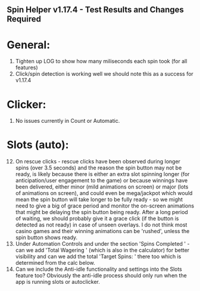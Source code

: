 ## Spin Helper v1.17.4 - Test Results and Changes Required


# General:
1. Tighten up LOG to show how many miliseconds each spin took (for all features)
2. Click/spin detection is working well we should note this as a success for v1.17.4

# Clicker:
1. No issues currently in Count or Automatic.

# Slots (auto):
12. On rescue clicks - rescue clicks have been observed during longer spins (over 3.5 seconds) and the reason the spin button may not be ready, is likely because there is either an extra slot spinning longer (for anticipation/user engagement to the game) or because winnings have been delivered, either minor (mild animations on screen) or major (lots of animations on screen), and could even be mega/jackpot which would mean the spin button will take longer to be fully ready - so we might need to give a big of grace period and monitor the on-screen animations that might be delaying the spin button being ready. After a long period of waiting, we should probably give it a grace click (if the button is detected as not ready) in case of unseen overlays. I do not think most casino games and their winning animations can be 'rushed', unless the spin button shows ready.
2. Under Automation Controls and under the section 'Spins Completed <X>' - can we add 'Total Wagering <X>' (which is also in the calculator) for better visibility and can we add the total 'Target Spins: <X>' there too which is determined from the calc below.
3. Can we include the Anti-idle functionality and settings into the Slots feature too? Obviously the anti-idle process should only run when the app is running slots or autoclicker.

